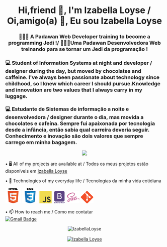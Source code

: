 
<h1 align="center">Hi,friend 🤩, I'm Izabella Loyse / Oi,amigo(a) 🤩, Eu sou Izabella Loyse</h1>

<h3 align="center"> 👩🏼‍💻 A Padawan Web Developer  training to become a programming Jedi !/ 👩🏼‍💻Uma Padawan Desenvolvedora Web treinando para se tornar um Jedi da programação !</h3>

<h3>💻  Student of Information Systems at night and developer / designer during the day, but moved by chocolates and caffeine. I've always been passionate about technology since childhood, so I knew which career I should pursue.Knowledge and innovation are two values that I always carry in my luggage. <br>
  <br>
 💻 Estudante de Sistemas de informação a noite e desenvolvedora / designer durante o dia, mas movida a chocolates e cafeína. Sempre fui apaixonada por tecnologia desde a infância, então sabia qual carreira deveria seguir.
Conhecimento e inovação são dois valores que sempre carrego em minha bagagem.  </h3>

<p align="center">
<img src="https://img.shields.io/static/v1?label=Dev&message=IzabellaLoyse&color=13f3cb&style=for-the-badge&logo=github">
</p>



  • 🖥  All of my projects are available at / Todos os meus projetos estão disponíveis em  [Izabella Loyse](https://github.com/IzabellaLoyse)

• 📌 Technologies of my everyday life / Tecnologias da minha vida cotidiana 
<p align="left">
<img src="https://raw.githubusercontent.com/IzabellaLoyse/IzabellaLoyse/7a5a4c8801cc7712a7855a429ad45fafb11abbad/html.svg" alt="HTML" width="50" height="50">
<img src="https://raw.githubusercontent.com/IzabellaLoyse/IzabellaLoyse/7a5a4c8801cc7712a7855a429ad45fafb11abbad/css.svg" alt="CSS" width="50" height="50">
<img src="https://raw.githubusercontent.com/IzabellaLoyse/IzabellaLoyse/7a5a4c8801cc7712a7855a429ad45fafb11abbad/js.svg" alt="JavaScript" width="40" height="40">
<img src="https://raw.githubusercontent.com/IzabellaLoyse/IzabellaLoyse/7a5a4c8801cc7712a7855a429ad45fafb11abbad/bootstrap.svg" alt="Bootstrap" width="40" height="40">
<img src="https://raw.githubusercontent.com/IzabellaLoyse/IzabellaLoyse/7a5a4c8801cc7712a7855a429ad45fafb11abbad/sass.svg" alt="Sass" width="40" height="40">
<img src="https://raw.githubusercontent.com/IzabellaLoyse/IzabellaLoyse/7a5a4c8801cc7712a7855a429ad45fafb11abbad/git.svg" alt="Git" width="40" height="40">

</p>

• 📫 How to reach me / Como me contatar  
  [![Gmail Badge](https://img.shields.io/badge/-izabellaloyse13@gmail.com-c14438?style=flat-square&logo=Gmail&logoColor=white&link=mailto:izabellaloyse13@gmail.com)](mailto:izabellaloyse13@gmail.com)



<p align="center"> <img src="https://github-readme-stats.vercel.app/api?username=IzabellaLoyse&show_icons=true" alt="IzabellaLoyse" /> </p>

<p align="center">
<a href="https://www.linkedin.com/in/izabella-loyse-candido/" target="blank"><img align="center" src="https://cdn.jsdelivr.net/npm/simple-icons@3.0.1/icons/linkedin.svg" alt="Izabella Loyse" height="40" width="40" />
</a>
</p>
